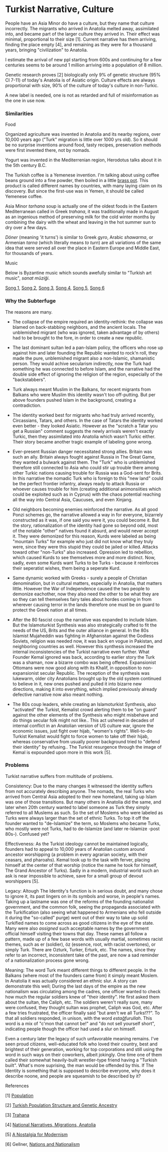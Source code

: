 # Turkist Narrative, Culture

People have an Asia Minor do have a culture, but they name that
culture incorrectly. The migrants who arrived in Anatolia melted away,
assimilated into, and became part of the larger culture they arrived
in. Their effect was minimal, proportional to their size [1]. Current
narrative has them arriving, finding the place empty [4], and
remaining as they were for a thousand years, bringing "civilization"
to Anatolia.

I estimate the arrival of new ppl starting from 600s and continuing
for a few centuries seems to be around 1 million arriving into a
population of 8 million.

Genetic research proves [2] biologically only 9% of genetic structure
(95% CI 7-11) of today's Anatolia is of Asiatic origin. Culture effects
are always proportional with size, 90% of the culture of today's culture
in non-Turkic.

A new label is needed, one is not as retarded and full of misinformation
as the one in use now.

### Similarities

Food

Organized agriculture was invented in Anatolia and its nearby regions,
over 10,000 years ago ("Turk" migration is little over 1000 yrs
old). So it should be no surprise inventions around food, tasty
recipes, preservation methods were first invented there, not by nomads.

<a name='yogurt'/>

Yogurt was invented in the Mediterrenian region, Herodotus talks about
it in the 5th century B.C. 

The Turkish coffee is a Yemenese invention. I'm talking about using
coffee beans ground into a fine powder, then boiled in a little [brass pot](https://pbs.twimg.com/media/FB9mjc0XMAU_YNS?format=jpg&name=small).
This product is called different names by countries, with many laying
claim on its discovery. But since the first-use was in Yemen, it should
be called Yemenese coffee.

Asia Minor *tarhana* soup is actually one of the oldest foods in the
Eastern Mediterranean called in Greek *trahana*, it was traditionally
made in August as an ingenious method of preserving milk for the cold
winter months by combining the dairy with the wheat and leaving in the
hot summer sun to dry over a few days.

*Döner* (meaning 'it turns') is similar to Greek *gyro*, Arabic
*shawarma*, or Armenian *tarna* (which literally means *to turn*)
are all variations of the same idea that were served all over the place in
Eastern Europe and Middle East, for thousands of years.

<a name='music'/>

Music

Below is Byzantine music which sounds awefully similar to "Turkish art
music", *sanat müziği*.

[Song 1](https://youtu.be/Da9FeNoFIm0),
[Song 2](https://youtu.be/kOhCB4RUc8U),
[Song 3](https://youtu.be/9_8aSrsTlCE),
[Song 4](https://youtu.be/lR4E7XrS9gI),
[Song 5](https://youtu.be/JSHiM36GmkY),
[Song 6](https://youtu.be/k_srWY7hddw)

### Why the Subterfuge

The reasons are many.

- The collapse of the empire required an identity-rethink: the
collapse was blamed on back-stabbing neighbors, and the ancient
locals. The unblemished migrant (who was ignored, taken advantage of
by others) had to be brought to the fore, in order to create a new
republic.

- The last dominant sultan led a pan-Islam policy, the officers who
rose up against him and later founding the Republic wanted to rock'n
roll, they made the pure, unblemished migrant also a non-Islamic,
shamanistic person. They would achive secularism indirectly, now
the Turk had something he was connected to before Islam, and
the narrative had the double side effect of ignoring the religion
of the region, especially of the "backstabbers".

- Turk always meant Muslim in the Balkans, for recent migrants from
Balkans who were Muslim this identity wasn't too off-putting. But per
above founders pushed Islam in the background, creating a
contradiction.

- The identity worked best for migrants who had truly arrived
recently, Circassians, Tatars, and others. In the case of Tatars the
identity worked even better - they looked Asiatic. However as the
"scratch a Tatar you get a Russian" comment suggests the newly
arrivals weren't exactly Turkic, then they assimilated into Anatolia
which wasn't Turkic either. Their story became another tragic example
of labeling gone wrong.

- Ever-present Russian danger necessitated strong allies. Britain was
such an ally. Britain always fought against Russia in The Great Game,
they wanted a bulwark against them. The "Turk" who is unblemished
therefore still connected to Asia who could stir up trouble there
among other Turkic nations causing trouble for Russia was a God-sent
for Brits. In this narrative the nomadic Turk who is foreign to this
"new land" could be the perfect frontier infantry, always ready to
attack Russia or whoever causes trouble for him (creating additional
animonsiities which could be exploited such as in Cyprus) with the
chaos potential reaching all the way into Central Asia, Caucuses, and
even Xinjang.

- Old neighbors becoming enemies reinforced the narrative. As all good
Ponzi schemes go, the narrative allowed a way in for everyone,
bizarrely constructed as it was, if one said you were it, you could
become it. But the story, rationalization of the identity had gone so
beyond odd, most of the notable "other" natives found it absurd, and
would never accept it. They were demonized for this reason, Kurds were
labeled as being "mountain Turks" for example who just did not know
what they truly were, since they were this stupid they could be jailed
or killed. Attacks toward other "non-Turks" also increased. Opression
led to rebellion, which caused Kurds to see themselves more and more
distinct. Now, sadly, even some Kurds want Turks to be Turks - because
it reinforces their seperatist wishes, them being a seperate Kurd.

- Same dynamic worked with Greeks - surely a people of Christian
denomination, but in cultural matters, especially in Anatolia, that
matters little. However the War of Independence caused the two people
to demonize eachother, now they also need the other to be what they
are so they can tell themselves fairy tales about hordes coming in
from wherever causing terror in the lands therefore one must be
on guard to protect the Greek nation at all times.

<a name='islamoturkist'/>

- After the 80 fascist coup the narrative was expanded to include
Islam. But the Islamoturkist Synthesis was also strategically crafted
to fit the needs of the US, Brits and the outer alliance in
general. In the 80s Islamist Mujaheddin was fighting in Afghanistan
against the Godless Soviets, religion was needed now, it was back en
vogue in Pakistan, and neighboring countries as well. However this
synthesis increased the internal inconsistencies of the Turkist
narrative even further. What Founder Kemal ignored was back, according
to earlier story the Turk was a shaman, now a bizarre combo was being
offered. Expansionist Ottomans were now good along with its Khalif, in
opposition to non-expansionist secular Republic. The reception of the
synthesis was lukewarm, older city Anatolians brought up by the old
system continued to believe in it, new ones pushed and pulled it into
bizarre new directions, making it into everything, which implied
previously already defective narrative now also meant nothing.

<a name='antiislamo'/>

- The 80s coup leaders, while creating an Islamoturkist Synthesis,
also "activated" the Turkist, Kemalist crowd alerting them to be "on
guard" against the other elements of the Synthesis who might misbehave
and do things secular folk might not like.. This act ushered in
decades of internal conflict in an Anatolian version of US culture
war, ignore the economic issues, just fight over hijab, "women's
rights". Well-to-do Turkist Kemalist would fight to force women to
take off their hijab, whereas conservative from usually poorer
background tried to "defend their identity" by refusing.. The Turkist
resurgence through the image of Kemal is expounded upon more in this work [5].

<a name='problems'/>

### Problems

Turkist narrative suffers from multitude of problems.

Consistency: Due to the many changes it witnessed the identity suffers
from not accurately describing anyone. The nomads, the real Turks who
arrived from Central Asia adopted to their new homeland, taking up
Islam was one of those transitions. But many others in Anatolia did
the same, and later when 20th century wanted to label someone as Turk
they simply referred to all Muslems as such. So the set of Moslems who
were labeled as Turks were always larger than the set of ethnic
Turks. To top it off the founder wanted to "de-Islamize" the term, so
Moslems who became Turks, who mostly were not Turks, had to
de-Islamize (and later re-Islamize -post 80s-). Confused yet?

Effectiveness: As the Turkist ideology cannot be maintained logically,
founders had to appeal to 10,000 years of Anatolian custom around
ancestor worshipping (a problem in every agrarian society, with their
ceasars, and pharoahs). Kemal took up to the task with ferver, placing
himself at the center of that worship (notice the name he took for
himself, The Grand Ancestor of Turks). Sadly in a modern, industrial
world such an ask is near impossible to achieve, save for a small
group of devout worshippers [5].

Legacy: Altough The Identity's function is in serious doubt, and many
chose to ignore it, its past lingers on in its symbols and worse, in
people's names. Taking up a lastname was one of the reforms of the
founding nationalist government, and the common folk, seeing the
propaganda associated with the Turkification (also seeing what
happened to Armenians who fell outside it during the "so-called"
purge) went out of their way to take up solid Turkified names to come
across as good citizens in the eye of the state. Many were also
*assigned* such acceptable names by the government official himself
visiting their towns that day. These names all follow a pattern, made
up of a few base words with usually martial, sometimes racist themes,
such as er (soldier), öz (essence, root, with racist overtones), or
simply Turk. There are Ozturk, Turker, Erturk, etc. The names, since
they refer to an incorrect, inconsistent take of the past, are now a
sad reminder of a nationalization process gone wrong.

Meaning: The word Turk meant different things to different people. In
the Balkans (where most of the founders came from) it simply meant
Moslem. In Anatolia it was actually considered an ethnic slur. A story
can demonstrate this well; During the last days of the empire as the
new nationalism was circulating among the cadres, one officer wanted
to check how much the regular soldiers knew of "their identity". He
first asked them about the sultan, the Caliph, etc. The soldiers
weren't really sure, many were confused, they thought sultan was
prophet, Caliph was God, etc.  After a few tries frustrated, the
officer finally said "but aren't we all Turks!??". To that all
soldiers responded, in unison, with the word *estağfurullah*. This
word is a mix of "c'mon that cannot be!" and "do not sell yourself
short", indicating people though the officer had used a slur on
himself.

Even a century later the legacy of such unfavorable meaning
remains. I've seen proud citizens, well-educated folk who loved their
country, best and brightest of their generation, working for top
corporations and still using the word in such ways on their coworkers,
albeit jokingly. One time one of them called their somewhat
heavily-built wrestler-type friend having a "Turkish built". What's
more suprising, the man would be offended by this. If The Identity is
something that is supposed to describe everyone, why does it describe
noone, and people are squeamish to be described by it?

References

[1] [Population](asia-minor-population.html)

[2] [Turkish Population Structure and Genetic Ancestry](https://www.ncbi.nlm.nih.gov/pmc/articles/PMC4904778/)

[3] [Trahana](https://greekcitytimes.com/2022/08/05/traditional-trahana-recipe)

[4] [National Narratives, Migrations, Anatolia](../../2020/07/migrations-anatolia.html)

[5] [A Nostalgia for Modernism](../../2022/10/modernism-nostalgia-ozyurek.html)

[6] Gellner, [Nations and Nationalism](../../2013/03/nations-and-nationalism-gellner.html)

